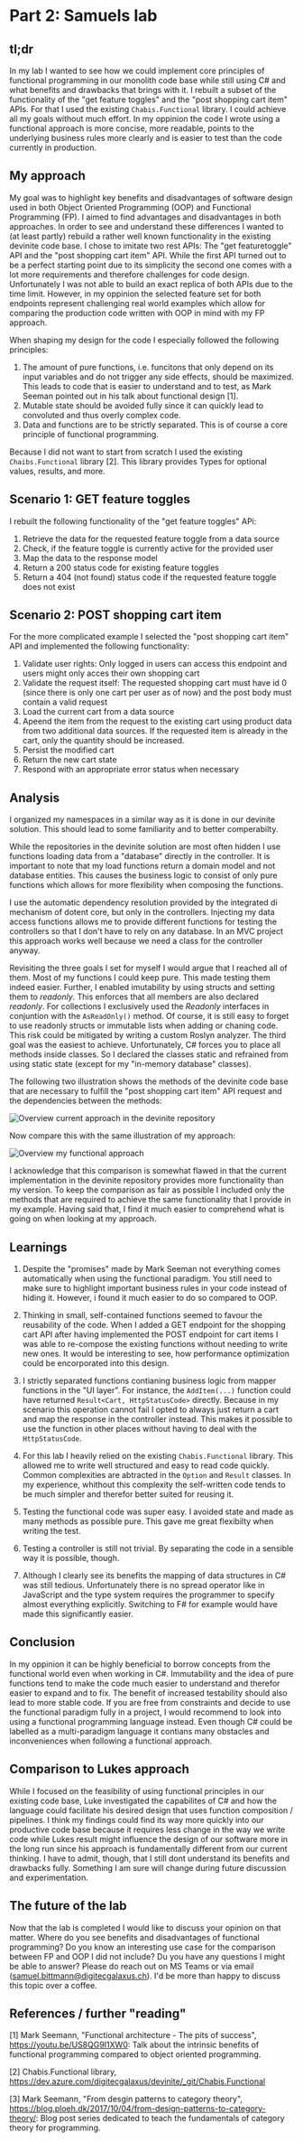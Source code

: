 # Part 2: Samuels lab

## tl;dr
In my lab I wanted to see how we could implement core principles of functional programming in our
monolith code base while still using C# and what benefits and drawbacks that brings with it. I
rebuilt a subset of the functionality of the "get feature toggles" and the "post shopping cart item"
APIs. For that I used the existing `Chabis.Functional` library. I could achieve all my goals without
much effort. In my oppinion the code I wrote using a functional approach is more concise, more
readable, points to the underlying business rules more clearly and is easier to test than the code
currently in production.

## My approach
My goal was to highlight key benefits and disadvantages of software design used in both Object 
Oriented Programming (OOP) and Functional Programming (FP). I aimed to find advantages and 
disadvantages in both approaches. In order to see and understand these differences I wanted to 
(at least partly) rebuild a rather well known functionality in the existing devinite code base. I 
chose to imitate two rest APIs: The "get featuretoggle" API and the "post shopping cart item" API. 
While the first API turned out to be a perfect starting point due to its simplicity the second one 
comes with a lot more requirements and therefore challenges for code design. Unfortunately I was not 
able to build an exact replica of both APIs due to the time limit. However, in my oppinion the
selected feature set for both endpoints represent challenging real world examples which allow for 
comparing the production code written with OOP in mind with my FP approach.

When shaping my design for the code I especially followed the following principles:

1. The amount of pure functions, i.e. funcitons that only depend on its input variables and do not 
trigger any side effects, should be maximized. This leads to code that is easier to understand and 
to test, as Mark Seeman pointed out in his talk about functional design [1].
2. Mutable state should be avoided fully since it can quickly lead to convoluted and thus overly 
complex code.
3. Data and functions are to be strictly separated. This is of course a core principle of 
functional programming.

Because I did not want to start from scratch I used the existing `Chaibs.Functional` library [2]. This 
library provides Types for optional values, results, and more.

## Scenario 1: GET feature toggles
I rebuilt the following functionality of the "get feature toggles" APi:

1. Retrieve the data for the requested feature toggle from a data source
2. Check, if the feature toggle is currently active for the provided user
3. Map the data to the response model
4. Return a 200 status code for existing feature toggles
5. Return a 404 (not found) status code if the requested feature toggle does not exist

## Scenario 2: POST shopping cart item
For the more complicated example I selected the "post shopping cart item" API and implemented the 
following functionality:

1. Validate user rights: Only logged in users can access this endpoint and users might only acces 
their own shopping cart
2. Validate the request itself: The requested shopping cart must have id 0 (since there is only one 
cart per user as of now) and the post body must contain a valid request
3. Load the current cart from a data source
4. Apeend the item from the request to the existing cart using product data from two additional data 
sources. If the requested item is already in the cart, only the quantity should be increased.
5. Persist the modified cart
6. Return the new cart state
7. Respond with an appropriate error status when necessary

## Analysis
I organized my namespaces in a similar way as it is done in our devinite solution. This should lead 
to some familiarity and to better comperabilty.

While the repositories in the devinite solution are most often hidden I use functions loading data 
from a "database" directly in the controller. It is important to note that my load functions return 
a domain model and not database entities. This causes the business logic to consist of only pure 
functions which allows for more flexibility when composing the functions.

I use the automatic dependency resolution provided by the integrated di mechanism of dotent core, 
but only in the controllers. Injecting my data access functions allows me to provide different 
functions for testing the controllers so that I don't have to rely on any database. In an MVC 
project this approach works well because we need a class for the controller anyway.

Revisiting the three goals I set for myself I would argue that I reached all of them. Most of my 
functions I could keep pure. This made testing them indeed easier. Further, I enabled imutability by
using structs and setting them to *readonly*. This enforces that all members are also declared
*readonly*. For collections I exclusively used the *Readonly* interfaces in conjuntion with the
`AsReadOnly()` method. Of course, it is still easy to forget to use readonly structs or immutable
lists when adding or chaning code. This risk could be mitigated by writing a custom Roslyn analyzer.
The third goal was the easiest to achieve. Unfortunately, C# forces you to place all methods inside
classes. So I declared the classes static and refrained from using static state (except for my
"in-memory database" classes).

The following two illustration shows the methods of the devinite code base that are necessary to 
fulfill the "post shopping cart item" API request and the dependencies between the methods:

![Overview current approach in the devinite repository](./analysis/MethodDependenciesDevinite.png)

Now compare this with the same illustration of my approach:

![Overview my functional approach](./analysis/MethodDependenciesFunctional.png)

I acknowledge that this comparison is somewhat flawed in that the current implementation in the
devinite repository provides more functionality than my version. To keep the comparison as fair
as possible I included only the methods that are required to achieve the same functionality that I 
provide in my example. Having said that, I find it much easier to comprehend what is going on when 
looking at my approach. 

## Learnings

1. Despite the "promises" made by Mark Seeman not everything comes automatically when using the functional 
paradigm. You still need to make sure to highlight important business rules in your code instead of hiding 
it. However, i found it much easier to do so compared to OOP.

2. Thinking in small, self-contained functions seemed to favour the reusability of the code. When I 
added a GET endpoint for the shopping cart API after having implemented the POST endpoint for cart 
items I was able to re-compose the existing functions without needing to write new ones. It would be 
interesting to see, how performance optimization could be encorporated into this design.

3. I strictly separated functions contianing business logic from mapper functions in the "UI layer". 
For instance, the `AddItem(...)` function could have returned `Result<Cart, HttpStatusCode>` directly. 
Because in my scenario this operation cannot fail I opted to always just return a cart and map the 
response in the controller instead. This makes it possible to use the function in other places without 
having to deal with the `HttpStatusCode`.

4. For this lab I heavily relied on the existing `Chabis.Functional` library. This allowed me to write 
well structured and easy to read code quickly. Common complexities are abtracted in the `Option` and 
`Result` classes. In my experience, whithout this complexity the self-written code tends to be much 
simpler and therefor better suited for reusing it.

5. Testing the functional code was super easy. I avoided state and made as many methods as possible pure. 
This gave me great flexibilty when writing the test.

6. Testing a controller is still not trivial. By separating the code in a sensible way it is possible, 
though.

7. Although I clearly see its benefits the mapping of data structures in C# was still tedious. 
Unfortunately there is no spread operator like in JavaScript and the type system requires the 
programmer to specify almost everything explicitly. Switching to F# for example would have made this 
significantly easier.

## Conclusion
In my oppinion it can be highly beneficial to borrow concepts from the functional world even when working 
in C#. Immutability and the idea of pure functions tend to make the code much easier to understand and 
therefor easier to expand and to fix. The benefit of increased testability should also lead to more stable 
code. If you are free from constraints and decide to use the functional paradigm fully in a 
 project, I would recommend to look into using a functional programming language instead. Even though C# 
 could be labelled as a multi-paradigm language it contians many obstacles and inconveniences when following 
 a functional approach.

## Comparison to Lukes approach
While I focused on the feasibility of using functional principles in our existing code base, Luke 
investigated the capabilites of C# and how the language could facilitate his desired design that 
uses function composition / pipelines. I think my findings could find its way more quickly into our 
productive code base because it requires less change in the way we write code while Lukes result 
might influence the design of our software more in the long run since his approach is fundamentally 
different from our current thinking. I have to admit, though, that I still dont understand its 
benefits and drawbacks fully. Something I am sure will change during future discussion and 
experimentation.

## The future of the lab
Now that the lab is completed I would like to discuss your opinion on that matter. Where do you see benefits 
and disadvantages of functional programming? Do you know an interesting use case for the comparison between 
FP and OOP I did not include? Du you have any questions I might be able to answer? Please do reach out on MS 
Teams or via email (samuel.bittmann@digitecgalaxus.ch). I'd be more than happy to discuss this topic over a coffee.

## References / further "reading"
[1] Mark Seemann, "Functional architecture - The pits of success", https://youtu.be/US8QG9I1XW0: 
Talk about the intrinsic benefits of functional programming compared to object oriented programming.

[2] Chabis.Functional library, https://dev.azure.com/digitecgalaxus/devinite/_git/Chabis.Functional

[3] Mark Seemann, "From desgin patterns to category theory", 
https://blog.ploeh.dk/2017/10/04/from-design-patterns-to-category-theory/: Blog post series 
dedicated to teach the fundamentals of category theory for programming.